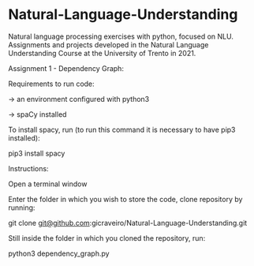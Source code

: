 # Natural-Language-Understanding
Natural language processing exercises with python, focused on NLU. Assignments and projects developed in the Natural Language Understanding Course at the University of Trento in 2021.

Assignment 1 - Dependency Graph:


Requirements to run code:


-> an environment configured with python3

-> spaCy installed


To install spacy, run (to run this command it is necessary to have pip3 installed): 


pip3 install spacy




Instructions:

Open a terminal window

Enter the folder in which you wish to store the code, clone repository by running:


git clone git@github.com:gicraveiro/Natural-Language-Understanding.git


Still inside the folder in which you cloned the repository, run:


python3 dependency_graph.py

